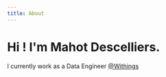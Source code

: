 ```yaml
---
title: About
---
```


# Hi ! I'm Mahot Descelliers.

I currently work as a Data Engineer [@Withings](https://withings.com)
